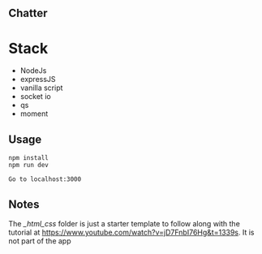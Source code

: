 ## Chatter

# Stack

- NodeJs
- expressJS
- vanilla script
- socket io
- qs
- moment

## Usage

```
npm install
npm run dev

Go to localhost:3000
```

## Notes

The _\_html_css_ folder is just a starter template to follow along with the tutorial at https://www.youtube.com/watch?v=jD7FnbI76Hg&t=1339s. It is not part of the app
